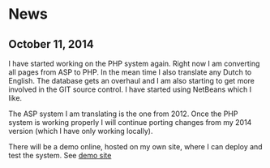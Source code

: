 # News #
## October 11, 2014 ##
I have started working on the PHP system again. Right now I am converting all pages from ASP to PHP. In the mean time I also translate any Dutch to English. The database gets an overhaul and I am also starting to get more involved in the GIT source control. I have started using NetBeans which I like.

The ASP system I am translating is the one from 2012. Once the PHP system is working properly I will continue porting changes from my 2014 version (which I have only working locally).

There will be a demo online, hosted on my own site, where I can deploy and test the system. See [demo site](http://quizbaker.vanderblonk.com)
